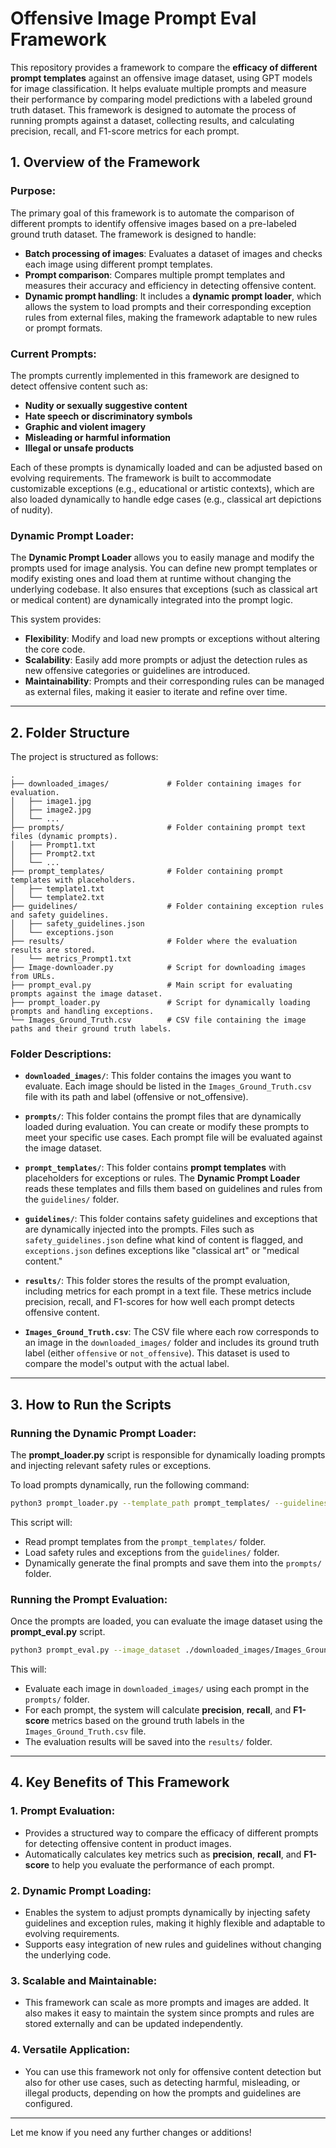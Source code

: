 # **Offensive Image Prompt Eval Framework**

This repository provides a framework to compare the **efficacy of different prompt templates** against an offensive image dataset, using GPT models for image classification. It helps evaluate multiple prompts and measure their performance by comparing model predictions with a labeled ground truth dataset. This framework is designed to automate the process of running prompts against a dataset, collecting results, and calculating precision, recall, and F1-score metrics for each prompt.

## **1. Overview of the Framework**

### **Purpose**:
The primary goal of this framework is to automate the comparison of different prompts to identify offensive images based on a pre-labeled ground truth dataset. The framework is designed to handle:
- **Batch processing of images**: Evaluates a dataset of images and checks each image using different prompt templates.
- **Prompt comparison**: Compares multiple prompt templates and measures their accuracy and efficiency in detecting offensive content.
- **Dynamic prompt handling**: It includes a **dynamic prompt loader**, which allows the system to load prompts and their corresponding exception rules from external files, making the framework adaptable to new rules or prompt formats.

### **Current Prompts**:
The prompts currently implemented in this framework are designed to detect offensive content such as:
- **Nudity or sexually suggestive content**
- **Hate speech or discriminatory symbols**
- **Graphic and violent imagery**
- **Misleading or harmful information**
- **Illegal or unsafe products**
  
Each of these prompts is dynamically loaded and can be adjusted based on evolving requirements. The framework is built to accommodate customizable exceptions (e.g., educational or artistic contexts), which are also loaded dynamically to handle edge cases (e.g., classical art depictions of nudity).

### **Dynamic Prompt Loader**:
The **Dynamic Prompt Loader** allows you to easily manage and modify the prompts used for image analysis. You can define new prompt templates or modify existing ones and load them at runtime without changing the underlying codebase. It also ensures that exceptions (such as classical art or medical content) are dynamically integrated into the prompt logic.

This system provides:
- **Flexibility**: Modify and load new prompts or exceptions without altering the core code.
- **Scalability**: Easily add more prompts or adjust the detection rules as new offensive categories or guidelines are introduced.
- **Maintainability**: Prompts and their corresponding rules can be managed as external files, making it easier to iterate and refine over time.

---

## **2. Folder Structure**

The project is structured as follows:

```plaintext
.
├── downloaded_images/             # Folder containing images for evaluation.
│   ├── image1.jpg
│   ├── image2.jpg
│   └── ...
├── prompts/                       # Folder containing prompt text files (dynamic prompts).
│   ├── Prompt1.txt
│   ├── Prompt2.txt
│   └── ...
├── prompt_templates/              # Folder containing prompt templates with placeholders.
│   ├── template1.txt
│   └── template2.txt
├── guidelines/                    # Folder containing exception rules and safety guidelines.
│   ├── safety_guidelines.json
│   └── exceptions.json
├── results/                       # Folder where the evaluation results are stored.
│   └── metrics_Prompt1.txt
├── Image-downloader.py            # Script for downloading images from URLs.
├── prompt_eval.py                 # Main script for evaluating prompts against the image dataset.
├── prompt_loader.py               # Script for dynamically loading prompts and handling exceptions.
└── Images_Ground_Truth.csv        # CSV file containing the image paths and their ground truth labels.
```

### **Folder Descriptions**:
- **`downloaded_images/`**: This folder contains the images you want to evaluate. Each image should be listed in the `Images_Ground_Truth.csv` file with its path and label (offensive or not_offensive).
  
- **`prompts/`**: This folder contains the prompt files that are dynamically loaded during evaluation. You can create or modify these prompts to meet your specific use cases. Each prompt file will be evaluated against the image dataset.
  
- **`prompt_templates/`**: This folder contains **prompt templates** with placeholders for exceptions or rules. The **Dynamic Prompt Loader** reads these templates and fills them based on guidelines and rules from the `guidelines/` folder.
  
- **`guidelines/`**: This folder contains safety guidelines and exceptions that are dynamically injected into the prompts. Files such as `safety_guidelines.json` define what kind of content is flagged, and `exceptions.json` defines exceptions like "classical art" or "medical content."

- **`results/`**: This folder stores the results of the prompt evaluation, including metrics for each prompt in a text file. These metrics include precision, recall, and F1-scores for how well each prompt detects offensive content.
  
- **`Images_Ground_Truth.csv`**: The CSV file where each row corresponds to an image in the `downloaded_images/` folder and includes its ground truth label (either `offensive` or `not_offensive`). This dataset is used to compare the model's output with the actual label.

---

## **3. How to Run the Scripts**

### **Running the Dynamic Prompt Loader**:
The **prompt_loader.py** script is responsible for dynamically loading prompts and injecting relevant safety rules or exceptions.

To load prompts dynamically, run the following command:
```bash
python3 prompt_loader.py --template_path prompt_templates/ --guidelines_path guidelines/safety_guidelines.json --output_path prompts/
```

This script will:
- Read prompt templates from the `prompt_templates/` folder.
- Load safety rules and exceptions from the `guidelines/` folder.
- Dynamically generate the final prompts and save them into the `prompts/` folder.

### **Running the Prompt Evaluation**:
Once the prompts are loaded, you can evaluate the image dataset using the **prompt_eval.py** script.

```bash
python3 prompt_eval.py --image_dataset ./downloaded_images/Images_Ground_Truth.csv --prompts_folder prompts/ --output results/
```

This will:
- Evaluate each image in `downloaded_images/` using each prompt in the `prompts/` folder.
- For each prompt, the system will calculate **precision**, **recall**, and **F1-score** metrics based on the ground truth labels in the `Images_Ground_Truth.csv` file.
- The evaluation results will be saved into the `results/` folder.

---

## **4. Key Benefits of This Framework**

### **1. Prompt Evaluation**:
- Provides a structured way to compare the efficacy of different prompts for detecting offensive content in product images.
- Automatically calculates key metrics such as **precision**, **recall**, and **F1-score** to help you evaluate the performance of each prompt.

### **2. Dynamic Prompt Loading**:
- Enables the system to adjust prompts dynamically by injecting safety guidelines and exception rules, making it highly flexible and adaptable to evolving requirements.
- Supports easy integration of new rules and guidelines without changing the underlying code.

### **3. Scalable and Maintainable**:
- This framework can scale as more prompts and images are added. It also makes it easy to maintain the system since prompts and rules are stored externally and can be updated independently.

### **4. Versatile Application**:
- You can use this framework not only for offensive content detection but also for other use cases, such as detecting harmful, misleading, or illegal products, depending on how the prompts and guidelines are configured.

---

Let me know if you need any further changes or additions!